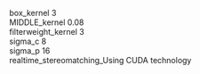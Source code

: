 box_kernel 3		
MIDDLE_kernel 0.08		
filterweight_kernel 3		
sigma_c 8		
sigma_p 16				
realtime_stereomatching_Using CUDA technology
	

